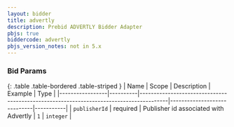 ```yaml
---
layout: bidder
title: advertly
description: Prebid ADVERTLY Bidder Adapter
pbjs: true
biddercode: advertly
pbjs_version_notes: not in 5.x
---
```



### Bid Params

{: .table .table-bordered .table-striped }
| Name            | Scope    | Description                                                                            | Example                     | Type      |
|-----------------|----------|----------------------------------------------------------------------------------------|-----------------------------|-----------|
| `publisherId`   | required | Publisher id associated with Advertly                                                      | `1`                         | `integer` |

